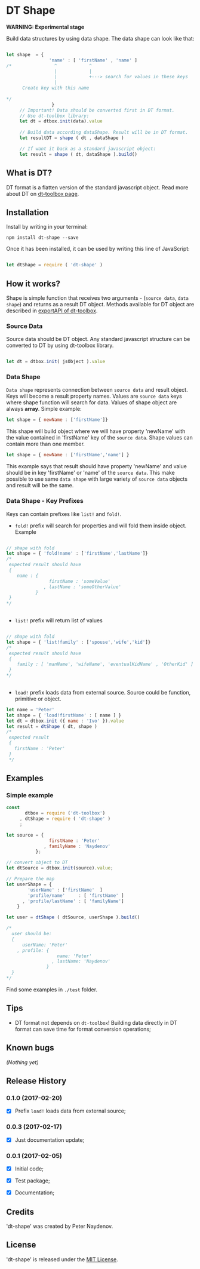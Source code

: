 # DT Shape



**WARNING: Experimental stage**

Build data structures by using data shape. The data shape can look like that:

```js

let shape  = {
                'name' : [ 'firstName' , 'name' ]
/*                ^            ^
                  |            |
                  |            +---> search for values in these keys
                  |
      Create key with this name
                     
*/
                 }
     // Important! Data should be converted first in DT format.
     // Use dt-toolbox library:
     let dt = dtbox.init(data).value
     
     // Build data according dataShape. Result will be in DT format.
     let resultDT = shape ( dt , dataShape )

     // If want it back as a standard javascript object:
     let result = shape ( dt, dataShape ).build()

```



## What is DT?

DT format is a flatten version of the standard javascript object. 
Read more about DT on [dt-toolbox page](https://github.com/PeterNaydenov/dt-toolbox).




## Installation

Install by writing in your terminal:
```
npm install dt-shape --save
```

Once it has been installed, it can be used by writing this line of JavaScript:
```js

let dtShape = require ( 'dt-shape' )

```




## How it works?
Shape is simple function that receives two arguments - (`source data`, `data shape`) and returns as a result DT object.
Methods available for DT object are described in [exportAPI of dt-toolbox](https://github.com/PeterNaydenov/dt-toolbox).

### Source Data
Source data should be DT object. Any standard javascript structure can be converted to DT by using dt-toolbox library.

```js

let dt = dtbox.init( jsObject ).value

```

### Data Shape
`Data shape` represents connection between `source data` and result object. Keys will become a result property names. Values are `source data` keys where shape function will search for data. Values of shape object are always **array**. Simple example:

``` js
let shape = { newName : ['firstName']}

``` 
This shape will build object where we will have property 'newName' with the value contained in 'firstName' key of the `source data`. Shape values can contain more than one member. 

```js
let shape = { newName : ['firstName','name'] }
```
This example says that result should have property 'newName' and value should be in key 'firstName' or 'name' of the `source data`. This make possible to use same `data shape` with large variety of `source data` objects and result will be the same.

### Data Shape - Key Prefixes
Keys can contain prefixes like `list!` and `fold!`.

- `fold!` prefix will search for properties and will fold them inside object. Example

```js

// shape with fold
let shape = { 'fold!name' : ['firstName','lastName']}
/*
 expected result should have
 {
    name : {
                firstName : 'someValue'
              , lastName : 'someOtherValue'
           }
 }
*/
 
```

- `list!` prefix will return list of values
```js

// shape with fold
let shape = { 'list!family' : ['spouse','wife','kid']}
/*
 expected result should have
 {
    family : [ 'manName', 'wifeName', 'eventualKidName' , 'OtherKid' ]
 }
*/
 
```


- `load!` prefix loads data from external source. Source could be function, primitive or object.
```js
let name = 'Peter'
let shape = { 'load!firstName' : [ name ] }
let dt = dtbox.init ({ name : 'Ivo' }).value
let result = dtShape ( dt, shape )
/*
 expected result
 {
   firstName : 'Peter'
 }
 */
```










## Examples 

### Simple example

```js
const 
       dtbox = require ('dt-toolbox')
     , dtShape = require ( 'dt-shape' )
     ;

let source = {
                firstName : 'Peter'
              , familyName : 'Naydenov'
           };

// convert object to DT
let dtSource = dtbox.init(source).value;

// Prepare the map
let userShape = {
        'userName' : ['firstName'  ]
        'profile/name'     : [ 'firstName' ]
      , 'profile/lastName' : [ 'familyName']
    }

let user = dtShape ( dtSource, userShape ).build()

/*
  user should be:
  { 
      userName: 'Peter'
    , profile: { 
                   name: 'Peter'
                 , lastName: 'Naydenov' 
               } 
  }
*/


```

Find some examples in `./test` folder.










## Tips

- DT format not depends on `dt-toolbox`! Building data directly in DT format can save time for format conversion operations;








## Known bugs
_(Nothing yet)_










## Release History

### 0.1.0 (2017-02-20)
 - [x] Prefix `load!` loads data from external source;



### 0.0.3 (2017-02-17)
 - [x] Just documentation update;



### 0.0.1 (2017-02-05)
 
 - [x] Initial code;
 - [x] Test package;
 - [x] Documentation;





## Credits
'dt-shape' was created by Peter Naydenov.





## License
'dt-shape' is released under the [MIT License](http://opensource.org/licenses/MIT).




